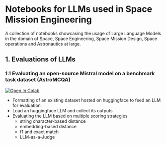 # Notebooks for LLMs used in Space Mission Engineering
A collection of notebooks showcasing the usage of Large Language Models in the domain of Space, Space Engineering, Space Mission Design, Space operations and Astronautics at large.

## 1. Evaluations of LLMs

### 1.1 Evaluating an open-source Mistral model on a benchmark task dataset (AstroMCQA)
<a target="_blank" href="https://colab.research.google.com/github/patrickfleith/astro-llms-notebooks/blob/main/Evaluate_an_HuggingFace_LLM_on_a_Domain_Specific_Benchmark_Dataset.ipynb">
  <img src="https://colab.research.google.com/assets/colab-badge.svg" alt="Open In Colab"/>
</a>

- Formatting of an existing dataset hosted on huggingface to feed an LLM for evaluation
- Load an huggingface LLM and collect its outputs
- Evaluating the LLM based on multiple scoring strategies
    - string character-based distance
    - embedding-based distance
    - f1 and exact match
    - LLM-as-a-Judge

